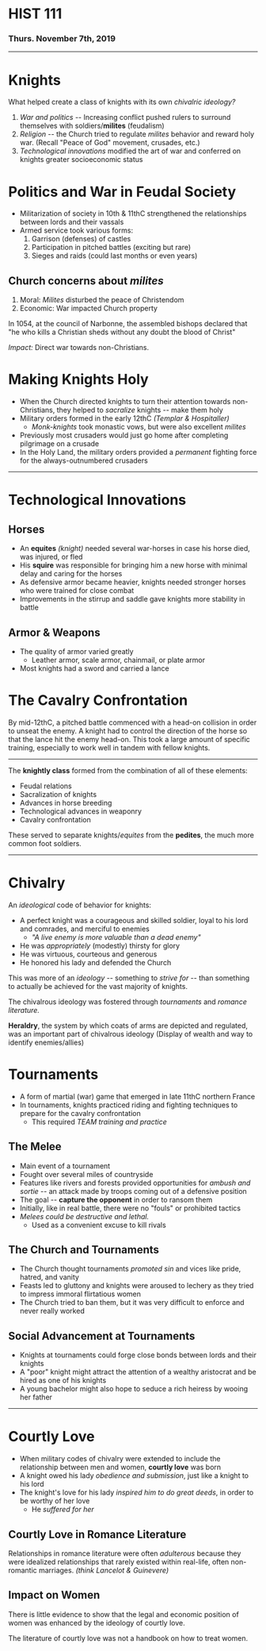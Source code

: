 # HIST 111
### Thurs. November 7th, 2019
---

# Knights
What helped create a class of knights with its own _chivalric ideology?_
1. _War and politics_ -- Increasing conflict pushed rulers to surround themselves with soldiers/__milites__ (feudalism)
2. _Religion_ -- the Church tried to regulate _milites_ behavior and reward holy war. (Recall "Peace of God" movement, crusades, etc.)
3. _Technological innovations_ modified the art of war and conferred on knights greater socioeconomic status

# Politics and War in Feudal Society
* Militarization of society in 10th & 11thC strengthened the relationships between lords and their vassals
* Armed service took various forms:
    1. Garrison (defenses) of castles
    2. Participation in pitched battles (exciting but rare)
    3. Sieges and raids (could last months or even years)

## Church concerns about _milites_
1. Moral: _Milites_ disturbed the peace of Christendom
2. Economic: War impacted Church property

In 1054, at the council of Narbonne, the assembled bishops declared that "he who kills a Christian sheds without any doubt the blood of Christ"

_Impact:_ Direct war towards non-Christians.

# Making Knights Holy
* When the Church directed knights to turn their attention towards non-Christians, they helped to _sacralize_ knights -- make them holy
* Military orders formed in the early 12thC _(Templar & Hospitaller)_
    - _Monk-knights_ took monastic vows, but were also excellent _milites_
* Previously most crusaders would just go home after completing pilgrimage on a crusade
* In the Holy Land, the military orders provided a _permanent_ fighting force for the always-outnumbered crusaders

---
# Technological Innovations
## Horses
* An __equites__ _(knight)_ needed several war-horses in case his horse died, was injured, or fled
* His __squire__ was responsible for bringing him a new horse with minimal delay and caring for the horses
* As defensive armor became heavier, knights needed stronger horses who were trained for close combat
* Improvements in the stirrup and saddle gave knights more stability in battle
## Armor & Weapons
* The quality of armor varied greatly
    - Leather armor, scale armor, chainmail, or plate armor
* Most knights had a sword and carried a lance

# The Cavalry Confrontation
By mid-12thC, a pitched battle commenced with a head-on collision in order to unseat the enemy. A knight had to control the direction of the horse so that the lance hit the enemy head-on. This took a large amount of specific training, especially to work well in tandem with fellow knights.

---
The __knightly class__ formed from the combination of all of these elements:
* Feudal relations
* Sacralization of knights
* Advances in horse breeding
* Technological advances in weaponry
* Cavalry confrontation

These served to separate knights/_equites_ from the __pedites__, the much more common foot soldiers.

---
# Chivalry
An _ideological_ code of behavior for knights:
* A perfect knight was a courageous and skilled soldier, loyal to his lord and comrades, and merciful to enemies
    - _"A live enemy is more valuable than a dead enemy"_
* He was _appropriately_ (modestly) thirsty for glory
* He was virtuous, courteous and generous
* He honored his lady and defended the Church

This was more of an _ideology_ -- something to _strive for_ -- than something to actually be achieved for the vast majority of knights.

The chivalrous ideology was fostered through _tournaments_ and _romance literature._

__Heraldry__, the system by which coats of arms are depicted and regulated, was an important part of chivalrous ideology (Display of wealth and way to identify enemies/allies)

# Tournaments
* A form of martial (war) game that emerged in late 11thC northern France
* In tournaments, knights practiced riding and fighting techniques to prepare for the cavalry confrontation
    - This required _TEAM training and practice_

## The Melee
* Main event of a tournament
* Fought over several miles of countryside
* Features like rivers and forests provided opportunities for _ambush and sortie_ -- an attack made by troops coming out of a defensive position
* The goal -- __capture the opponent__ in order to ransom them
* Initially, like in real battle, there were no "fouls" or prohibited tactics
* _Melees could be destructive and lethal._
    - Used as a convenient excuse to kill rivals

## The Church and Tournaments
* The Church thought tournaments _promoted sin_ and vices like pride, hatred, and vanity
* Feasts led to gluttony and knights were aroused to lechery as they tried to impress immoral flirtatious women
* The Church tried to ban them, but it was very difficult to enforce and never really worked

## Social Advancement at Tournaments
* Knights at tournaments could forge close bonds between lords and their knights
* A "poor" knight might attract the attention of a wealthy aristocrat and be hired as one of his knights
* A young bachelor might also hope to seduce a rich heiress by wooing her father

---
# Courtly Love
* When military codes of chivalry were extended to include the relationship between men and women, __courtly love__ was born
* A knight owed his lady _obedience and submission_, just like a knight to his lord
* The knight's love for his lady _inspired him to do great deeds_, in order to be worthy of her love
    - He _suffered for her_

## Courtly Love in Romance Literature
Relationships in romance literature were often _adulterous_ because they were idealized relationships that rarely existed within real-life, often non-romantic marriages. _(think Lancelot & Guinevere)_

## Impact on Women
There is little evidence to show that the legal and economic position of women was enhanced by the ideology of courtly love.

The literature of courtly love was not a handbook on how to treat women.

